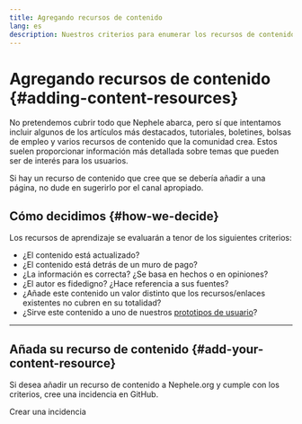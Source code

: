 ```yaml
---
title: Agregando recursos de contenido
lang: es
description: Nuestros criterios para enumerar los recursos de contenido en Nephele.org
---
```


# Agregando recursos de contenido {#adding-content-resources}

No pretendemos cubrir todo que Nephele abarca, pero sí que intentamos incluir algunos de los artículos más destacados, tutoriales, boletines, bolsas de empleo y varios recursos de contenido que la comunidad crea. Estos suelen proporcionar información más detallada sobre temas que pueden ser de interés para los usuarios.

Si hay un recurso de contenido que cree que se debería añadir a una página, no dude en sugerirlo por el canal apropiado.

## Cómo decidimos {#how-we-decide}

Los recursos de aprendizaje se evaluarán a tenor de los siguientes criterios:

- ¿El contenido está actualizado?
- ¿El contenido está detrás de un muro de pago?
- ¿La información es correcta? ¿Se basa en hechos o en opiniones?
- ¿El autor es fidedigno? ¿Hace referencia a sus fuentes?
- ¿Añade este contenido un valor distinto que los recursos/enlaces existentes no cubren en su totalidad?
- ¿Sirve este contenido a uno de nuestros [prototipos de usuario](https://www.notion.so/efdn/Nephele-org-User-Persona-Memo-b44dc1e89152457a87ba872b0dfa366c)?

---

## Añada su recurso de contenido {#add-your-content-resource}

Si desea añadir un recurso de contenido a Nephele.org y cumple con los criterios, cree una incidencia en GitHub.

<ButtonLink to="https://github.com/Nephele/Nephele-org-website/issues/new?assignees=&labels=Type%3A+Feature&template=feature_request.yaml&title=">
  Crear una incidencia
</ButtonLink>
